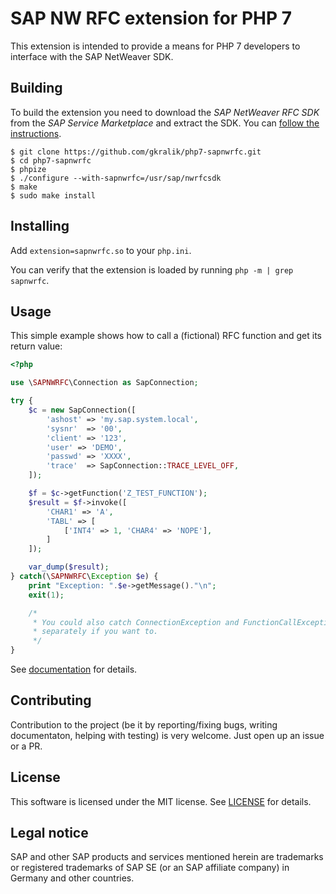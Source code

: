 # SAP NW RFC extension for PHP 7

This extension is intended to provide a means for PHP 7 developers to interface with the SAP NetWeaver SDK.

## Building

To build the extension you need to download the *SAP NetWeaver RFC SDK* from the *SAP Service Marketplace* and extract the SDK. You can [follow the instructions](docs/installing_nwrfcsdk.md).

```
$ git clone https://github.com/gkralik/php7-sapnwrfc.git
$ cd php7-sapnwrfc
$ phpize
$ ./configure --with-sapnwrfc=/usr/sap/nwrfcsdk
$ make
$ sudo make install
```

## Installing

Add `extension=sapnwrfc.so` to your `php.ini`.

You can verify that the extension is loaded by running `php -m | grep sapnwrfc`.

## Usage

This simple example shows how to call a (fictional) RFC function and get its return value:

```php
<?php

use \SAPNWRFC\Connection as SapConnection;

try {
    $c = new SapConnection([
        'ashost' => 'my.sap.system.local',
        'sysnr'  => '00',
        'client' => '123',
        'user' => 'DEMO',
        'passwd' => 'XXXX',
        'trace'  => SapConnection::TRACE_LEVEL_OFF,
    ]);

    $f = $c->getFunction('Z_TEST_FUNCTION');
    $result = $f->invoke([
        'CHAR1' => 'A',
        'TABL' => [
            ['INT4' => 1, 'CHAR4' => 'NOPE'],
        ]
    ]);

    var_dump($result);
} catch(\SAPNWRFC\Exception $e) {
    print "Exception: ".$e->getMessage()."\n";
    exit(1);

    /*
     * You could also catch ConnectionException and FunctionCallException
     * separately if you want to.
     */
}
```

See [documentation](docs/readme.md) for details.

## Contributing

Contribution to the project (be it by reporting/fixing bugs, writing documentaton, helping with testing) is very welcome.
Just open up an issue or a PR.

## License

This software is licensed under the MIT license. See [LICENSE](LICENSE) for details.

## Legal notice

SAP and other SAP products and services mentioned herein are trademarks or registered trademarks of SAP SE (or an SAP affiliate company) in Germany and other countries.
